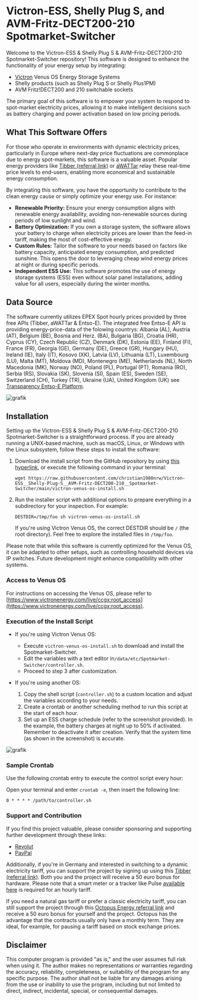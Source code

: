 # Victron-ESS, Shelly Plug S, and AVM-Fritz-DECT200-210 Spotmarket-Switcher

Welcome to the Victron-ESS & Shelly Plug S & AVM-Fritz-DECT200-210 Spotmarket-Switcher repository! This software is designed to enhance the functionality of your energy setup by integrating:

- [Victron](https://www.victronenergy.com/) Venus OS Energy Storage Systems
- Shelly products (such as Shelly Plug S or Shelly Plus1PM)
- AVM Fritz!DECT200 and 210 switchable sockets

The primary goal of this software is to empower your system to respond to spot-market electricity prices, allowing it to make intelligent decisions such as battery charging and power activation based on low pricing periods.

## What This Software Offers

For those who operate in environments with dynamic electricity prices, particularly in Europe where next-day price fluctuations are commonplace due to energy spot-markets, this software is a valuable asset. Popular energy providers like [Tibber (referral link)](https://tibber.com/de/invite/ojgfbx2e) or [aWATTar](https://www.awattar.com) relay these real-time price levels to end-users, enabling more economical and sustainable energy consumption.

By integrating this software, you have the opportunity to contribute to the clean energy cause or simply optimize your energy use. For instance:
- **Renewable Priority:** Ensure your energy consumption aligns with renewable energy availability, avoiding non-renewable sources during periods of low sunlight and wind.
- **Battery Optimization:** If you own a storage system, the software allows your battery to charge when electricity prices are lower than the feed-in tariff, making the most of cost-effective energy.
- **Custom Rules:** Tailor the software to your needs based on factors like battery capacity, anticipated energy consumption, and predicted sunshine. This opens the door to leveraging cheap wind energy prices at night or during specific periods.
- **Independent ESS Use:** This software promotes the use of energy storage systems (ESS) even without solar panel installations, adding value for all users, especially during the winter months.

## Data Source

The software currently utilizes EPEX Spot hourly prices provided by three free APIs (Tibber, aWATTar & Entso-E).
The integrated free Entso-E API is providing energy-price-data of the folowing countrys:
Albania (AL), Austria (AT), Belgium (BE), Bosnia and Herz. (BA), Bulgaria (BG), Croatia (HR), Cyprus (CY), Czech Republic (CZ), Denmark (DK), Estonia (EE), Finland (FI), France (FR), Georgia (GE), Germany (DE), Greece (GR), Hungary (HU), Ireland (IE), Italy (IT), Kosovo (XK), Latvia (LV), Lithuania (LT), Luxembourg (LU), Malta (MT), Moldova (MD), Montenegro (ME), Netherlands (NL), North Macedonia (MK), Norway (NO), Poland (PL), Portugal (PT), Romania (RO), Serbia (RS), Slovakia (SK), Slovenia (SI), Spain (ES), Sweden (SE), Switzerland (CH), Turkey (TR), Ukraine (UA), United Kingdom (UK) see [Transparency Entso-E Platform](https://transparency.entsoe.eu/transmission-domain/r2/dayAheadPrices/show). 

![grafik](https://user-images.githubusercontent.com/6513794/224442951-c0155a48-f32b-43f4-8014-d86d60c3b311.png)

## Installation

Setting up the Victron-ESS & Shelly Plug S & AVM-Fritz-DECT200-210 Spotmarket-Switcher is a straightforward process. If you are already running a UNIX-based machine, such as macOS, Linux, or Windows with the Linux subsystem, follow these steps to install the software:


1. Download the install script from the GitHub repository by using [this hyperlink](https://raw.githubusercontent.com/christian1980nrw/Spotmarket-Switcher/main/victron-venus-os-install.sh), or execute the following command in your terminal:
   ```
   wget https://raw.githubusercontent.com/christian1980nrw/Victron-ESS__Shelly-Plug-S__AVM-Fritz-DECT200-210__Spotmarket-Switcher/main/victron-venus-os-install.sh
   ```

2. Run the installer script with additional options to prepare everything in a subdirectory for your inspection. For example:
   ```
   DESTDIR=/tmp/foo sh victron-venus-os-install.sh
   ```
   If you're using Victron Venus OS, the correct DESTDIR should be `/` (the root directory). Feel free to explore the installed files in `/tmp/foo`.

Please note that while this software is currently optimized for the Venus OS, it can be adapted to other setups, such as controlling household devices via IP switches. Future development might enhance compatibility with other systems.

### Access to Venus OS

For instructions on accessing the Venus OS, please refer to [https://www.victronenergy.com/live/ccgx:root_access](https://www.victronenergy.com/live/ccgx:root_access).

### Execution of the Install Script

- If you're using Victron Venus OS:
  - Execute `victron-venus-os-install.sh` to download and install the Spotmarket-Switcher.
  - Edit the variables with a text editor in`/data/etc/Spotmarket-Switcher/controller.sh`.
  - Proceed to step 3 after customization.

- If you're using another OS:
  1. Copy the shell script (`controller.sh`) to a custom location and adjust the variables according to your needs.
  2. Create a crontab or another scheduling method to run this script at the start of each hour.
  3. Set up an ESS charge schedule (refer to the screenshot provided). In the example, the battery charges at night up to 50% if activated. Remember to deactivate it after creation. Verify that the system time (as shown in the screenshot) is accurate.

![grafik](https://user-images.githubusercontent.com/6513794/206877184-b8bf0752-b5d5-4c1b-af15-800b6499cfc7.png)

### Sample Crontab

Use the following crontab entry to execute the control script every hour:

Open your terminal and enter `crontab -e`, then insert the following line:
```
0 * * * * /path/to/controller.sh
```

### Support and Contribution

If you find this project valuable, please consider sponsoring and supporting further development through these links:
- [Revolut](https://revolut.me/christqki2)
- [PayPal](https://paypal.me/christian1980nrw)

Additionally, if you're in Germany and interested in switching to a dynamic electricity tariff, you can support the project by signing up using this [Tibber (referral link)](https://invite.tibber.com/ojgfbx2e). Both you and the project will receive a 50 euro bonus for hardware. Please note that a smart meter or a tracker like Pulse [available here](https://tibber.com/de/store/produkt/pulse-ir) is required for an hourly tariff.

If you need a natural gas tariff or prefer a classic electricity tariff, you can still support the project through this [Octopus Energy referral link](https://share.octopusenergy.de/glass-raven-58) and receive a 50 euro bonus for yourself and the project.
Octopus has the advantage that the contracts usually only have a monthly term. They are ideal, for example, for pausing a tariff based on stock exchange prices.

## Disclaimer

This computer program is provided "as is," and the user assumes full risk when using it. The author makes no representations or warranties regarding the accuracy, reliability, completeness, or suitability of the program for any specific purpose. The author shall not be liable for any damages arising from the use or inability to use the program, including but not limited to direct, indirect, incidental, special, or consequential damages.
